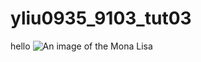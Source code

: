 # yliu0935_9103_tut03
hello
![An image of the Mona Lisa](readmeImages/Mona_Lisa_by_Leonardo_da_Vinci_500_x_700.jpg)